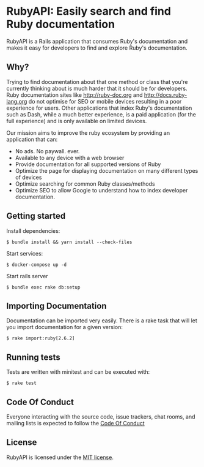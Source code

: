 # RubyAPI: Easily search and find Ruby documentation

RubyAPI is a Rails application that consumes Ruby's documentation and makes it easy for developers to find and explore Ruby's documentation.

## Why?

Trying to find documentation about that one method or class that you're currently thinking about is much harder that it should be for developers. Ruby documentation sites like http://ruby-doc.org and http://docs.ruby-lang.org do not optimise for SEO or mobile devices resulting in a poor experience for users. Other applications that index Ruby's documentation such as Dash, while a much better experience, is a paid application (for the full experience) and is only available on limited devices.

Our mission aims to improve the ruby ecosystem by providing an application that can:

  * No ads. No paywall. ever.
  * Available to any device with a web browser
  * Provide documentation for all supported versions of Ruby
  * Optimize the page for displaying documentation on many different types of devices
  * Optimize searching for common Ruby classes/methods
  * Optimize SEO to allow Google to understand how to index developer documentation.

## Getting started

Install dependencies:

    $ bundle install && yarn install --check-files

Start services:

    $ docker-compose up -d

Start rails server

    $ bundle exec rake db:setup

## Importing Documentation

Documentation can be imported very easily. There is a rake task that will let you import documentation for a given version:

    $ rake import:ruby[2.6.2]

## Running tests

Tests are written with minitest and can be executed with:

    $ rake test

## Code Of Conduct

Everyone interacting with the source code, issue trackers, chat rooms, and mailing lists is expected to follow the [Code Of Conduct](https://github.com/colby-swandale/ruby-api/blob/master/CODE_OF_CONDUCT.md)

## License

RubyAPI is licensed under the [MIT license](https://github.com/colby-swandale/ruby-api/blob/master/LICENSE.md).
